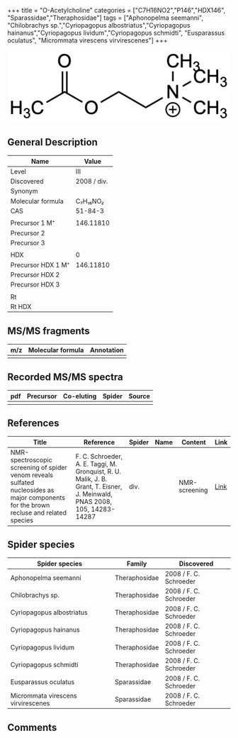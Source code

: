 +++
title = "O-Acetylcholine"
categories = ["C7H16NO2","P146","HDX146",
"Sparassidae","Theraphosidae"]
tags = ["Aphonopelma seemanni",
"Chilobrachys sp.","Cyriopagopus albostriatus","Cyriopagopus hainanus","Cyriopagopus lividum","Cyriopagopus schmidti",
"Eusparassus oculatus",
"Micrommata virescens virvirescenes"]
+++

![](/img/O-Acetylcholine.png)

## General Description

| Name                | Value       |
|---------------------|-------------|
| Level               | III         |
| Discovered          | 2008 / div. |
| Synonym             |             |
| Molecular formula   | C₇H₁₆NO₂    |
| CAS                 | 51-84-3     |
|                     |             |
| Precursor 1  M⁺     | 146.11810   |
| Precursor 2         |             |
| Precursor 3         |             |
|                     |             |
| HDX                 | 0           |
| Precursor HDX 1  M⁺ | 146.11810   |
| Precursor HDX 2     |             |
| Precursor HDX 3     |             |
|                     |             |
| Rt                  |             |
| Rt HDX              |             |

## MS/MS fragments

| m/z | Molecular formula | Annotation |
|-----|-------------------|------------|
|     |                   |            |

## Recorded MS/MS spectra

| pdf | Precursor | Co-eluting | Spider | Source |
|-----|-----------|------------|--------|--------|
|     |           |            |        |        |

## References

| Title                                                                                                                                  | Reference                                                                                                                 | Spider | Name | Content       | Link                                    |
|----------------------------------------------------------------------------------------------------------------------------------------|---------------------------------------------------------------------------------------------------------------------------|--------|------|---------------|-----------------------------------------|
| NMR-spectroscopic screening of spider venom reveals sulfated nucleosides as major components for the brown recluse and related species | F. C. Schroeder, A. E. Taggi, M. Gronquist, R. U. Malik, J. B. Grant, T. Eisner, J. Meinwald, PNAS 2008, 105, 14283-14287 | div.   |      | NMR-screening | [Link](https://doi.org/10.1073/pnas.0806840105) |

## Spider species

| Spider species                     | Family        | Discovered             |
|------------------------------------|---------------|------------------------|
| Aphonopelma seemanni               | Theraphosidae | 2008 / F. C. Schroeder |
| Chilobrachys sp.                   | Theraphosidae | 2008 / F. C. Schroeder |
| Cyriopagopus albostriatus          | Theraphosidae | 2008 / F. C. Schroeder |
| Cyriopagopus hainanus              | Theraphosidae | 2008 / F. C. Schroeder |
| Cyriopagopus lividum               | Theraphosidae | 2008 / F. C. Schroeder |
| Cyriopagopus schmidti              | Theraphosidae | 2008 / F. C. Schroeder |
| Eusparassus oculatus               | Sparassidae   | 2008 / F. C. Schroeder |
| Micrommata virescens virvirescenes | Sparassidae   | 2008 / F. C. Schroeder |

## Comments